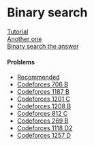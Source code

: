 # Binary search
[Tutorial](https://www.hackerearth.com/practice/algorithms/searching/binary-search/tutorial/)\
[Another one](https://www.topcoder.com/community/competitive-programming/tutorials/binary-search/)\
[Binary search the answer](https://oldaddr.wordpress.com/2014/06/28/binary-search-the-answer/)

#### Problems
* [Recommended](https://codeforces.com/edu/course/2/lesson/6)
* [Codeforces 706 B](https://codeforces.com/problemset/problem/706/B)
* [Codeforces 1187 B](https://codeforces.com/contest/1187/problem/B)
* [Codeforces 1201 C](https://codeforces.com/contest/1201/problem/C)
* [Codeforces 1208 B](https://codeforces.com/contest/1208/problem/B)
* [Codeforces 812 C](https://codeforces.com/contest/812/problem/C)
* [Codeforces 269 B](https://codeforces.com/contest/269/problem/B)
* [Codeforces 1118 D2](https://codeforces.com/contest/1118/problem/D2)
* [Codeforces 1257 D](https://codeforces.com/problemset/problem/1257/D)
